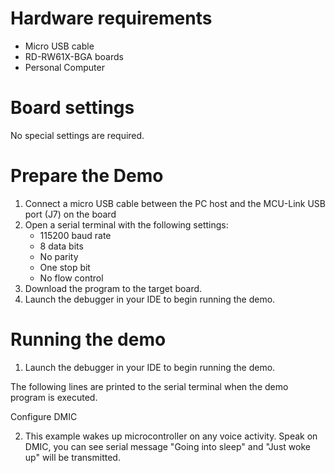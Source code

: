 Hardware requirements
=====================
- Micro USB cable
- RD-RW61X-BGA boards
- Personal Computer

Board settings
============
No special settings are required.

Prepare the Demo
===============
1.  Connect a micro USB cable between the PC host and the MCU-Link USB port (J7) on the board
2.  Open a serial terminal with the following settings:
    - 115200 baud rate
    - 8 data bits
    - No parity
    - One stop bit
    - No flow control
3.  Download the program to the target board.
4.  Launch the debugger in your IDE to begin running the demo.

Running the demo
================
1.  Launch the debugger in your IDE to begin running the demo.

The following lines are printed to the serial terminal when the demo program is executed.

Configure DMIC

2. This example wakes up microcontroller on any voice activity.
   Speak on DMIC, you can see serial message "Going into sleep" and "Just woke up" will be transmitted.
